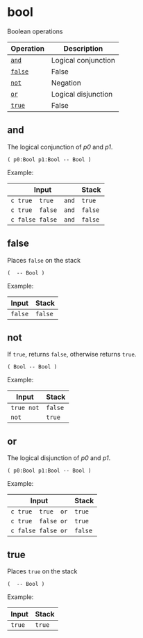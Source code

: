 <!-- Document generated by "gen-doc"; DO NOT EDIT -->
# bool

Boolean operations

| Operation  | Description
|------------|---------------
| [`and`](#and) | Logical conjunction
| [`false`](#false) | False
| [`not`](#not) | Negation
| [`or`](#or) | Logical disjunction
| [`true`](#true) | False


## and

The logical conjunction of *p0* and *p1*.

	( p0:Bool p1:Bool -- Bool )

Example:

<!-- test: and -->

| Input                | Stack
|----------------------|---------------
| `c true  true   and` | `true`
| `c true  false  and` | `false`
| `c false false  and` | `false`

## false

Places `false` on the stack

	(  -- Bool )

Example:

<!-- test: false -->

| Input   | Stack
|---------|---------------
| `false` | `false`

## not

If `true`, returns `false`, otherwise returns `true`.

	( Bool -- Bool )

Example:

<!-- test: not -->

| Input      | Stack
|------------|---------------
| `true not` | `false`
| `not     ` | `true`

## or

The logical disjunction of *p0* and *p1*.

	( p0:Bool p1:Bool -- Bool )

Example:

<!-- test: or -->

| Input              | Stack
|--------------------|---------------
| `c true  true  or` | `true`
| `c true  false or` | `true`
| `c false false or` | `false`

## true

Places `true` on the stack

	(  -- Bool )

Example:

<!-- test: true -->

| Input  | Stack
|--------|---------------
| `true` | `true`
